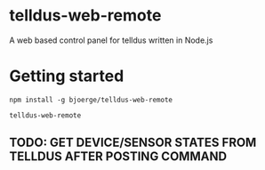 telldus-web-remote
==================

A web based control panel for telldus written in Node.js


# Getting started

    npm install -g bjoerge/telldus-web-remote

    telldus-web-remote


## TODO: GET DEVICE/SENSOR STATES FROM TELLDUS AFTER POSTING COMMAND
